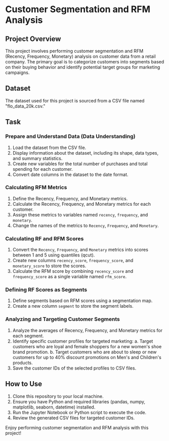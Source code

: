 # Customer Segmentation and RFM Analysis

## Project Overview
This project involves performing customer segmentation and RFM (Recency, Frequency, Monetary) analysis on customer data from a retail company. The primary goal is to categorize customers into segments based on their buying behavior and identify potential target groups for marketing campaigns.

## Dataset
The dataset used for this project is sourced from a CSV file named "flo_data_20k.csv."

## Task

### Prepare and Understand Data (Data Understanding)
1. Load the dataset from the CSV file.
2. Display information about the dataset, including its shape, data types, and summary statistics.
3. Create new variables for the total number of purchases and total spending for each customer.
4. Convert date columns in the dataset to the date format.

### Calculating RFM Metrics
1. Define the Recency, Frequency, and Monetary metrics.
2. Calculate the Recency, Frequency, and Monetary metrics for each customer.
3. Assign these metrics to variables named `recency`, `frequency`, and `monetary`.
4. Change the names of the metrics to `Recency`, `Frequency`, and `Monetary`.

### Calculating RF and RFM Scores
1. Convert the `Recency`, `Frequency`, and `Monetary` metrics into scores between 1 and 5 using quantiles (qcut).
2. Create new columns `recency_score`, `frequency_score`, and `monetary_score` to store the scores.
3. Calculate the RFM score by combining `recency_score` and `frequency_score` as a single variable named `rfm_score`.

### Defining RF Scores as Segments
1. Define segments based on RFM scores using a segmentation map.
2. Create a new column `segment` to store the segment labels.

### Analyzing and Targeting Customer Segments
1. Analyze the averages of Recency, Frequency, and Monetary metrics for each segment.
2. Identify specific customer profiles for targeted marketing:
   a. Target customers who are loyal and female shoppers for a new women's shoe brand promotion.
   b. Target customers who are about to sleep or new customers for up to 40% discount promotions on Men's and Children's products.
3. Save the customer IDs of the selected profiles to CSV files.

## How to Use
1. Clone this repository to your local machine.
2. Ensure you have Python and required libraries (pandas, numpy, matplotlib, seaborn, datetime) installed.
3. Run the Jupyter Notebook or Python script to execute the code.
4. Review the generated CSV files for targeted customer IDs.

Enjoy performing customer segmentation and RFM analysis with this project!
